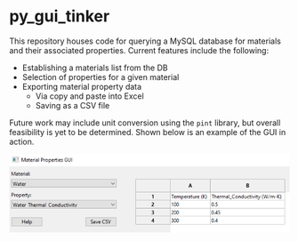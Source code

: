 # py_gui_tinker
This repository houses code for querying a MySQL database for materials and their associated properties.  Current features include the following:
* Establishing a materials list from the DB
* Selection of properties for a given material
* Exporting material property data
    * Via copy and paste into Excel
    * Saving as a CSV file
    
Future work may include unit conversion using the `pint` library, but overall feasibility is yet to be determined.  Shown below is an example of the GUI in action.

<img src="gui_demo.PNG" />